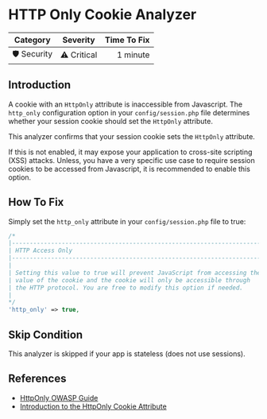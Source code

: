 # HTTP Only Cookie Analyzer

| Category       | Severity   | Time To Fix  |
| -------------  |:----------:| ------------:|
| 🛡️ Security    | ⚠️ Critical | 1 minute     |

## Introduction

A cookie with an `HttpOnly` attribute is inaccessible from Javascript. The `http_only` configuration option in your `config/session.php` file determines whether your session cookie should set the `HttpOnly` attribute.

This analyzer confirms that your session cookie sets the `HttpOnly` attribute. 

If this is not enabled, it may expose your application to cross-site scripting (XSS) attacks. Unless, you have a very specific use case to require session cookies to be accessed from Javascript, it is recommended to enable this option.

## How To Fix

Simply set the `http_only` attribute in your `config/session.php` file to true:

```php
/*
|--------------------------------------------------------------------------
| HTTP Access Only
|--------------------------------------------------------------------------
|
| Setting this value to true will prevent JavaScript from accessing the
| value of the cookie and the cookie will only be accessible through
| the HTTP protocol. You are free to modify this option if needed.
|
*/
'http_only' => true,
```

## Skip Condition

This analyzer is skipped if your app is stateless (does not use sessions).

## References

- [HttpOnly OWASP Guide](https://owasp.org/www-community/HttpOnly)
- [Introduction to the HttpOnly Cookie Attribute](https://developer.mozilla.org/en-US/docs/Web/HTTP/Cookies#Restrict_access_to_cookies)